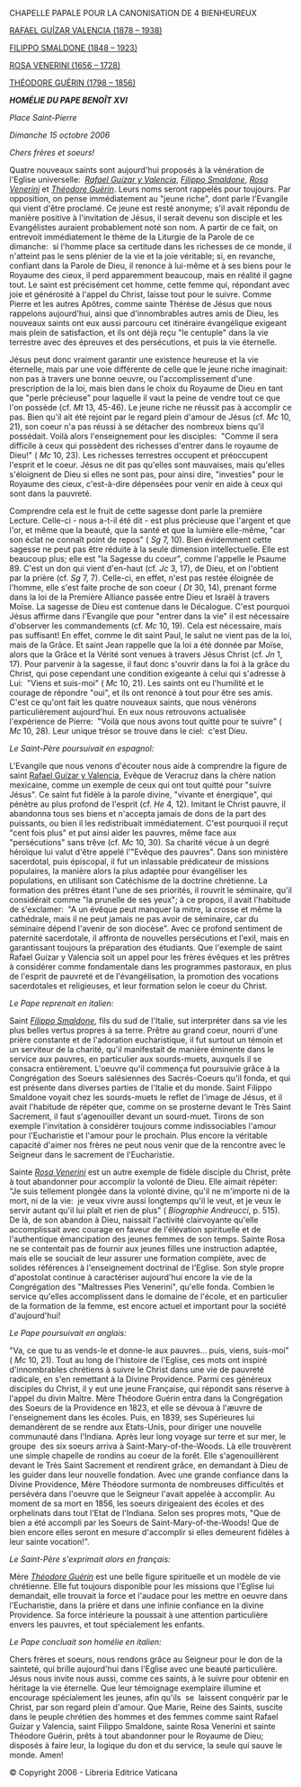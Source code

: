 CHAPELLE PAPALE POUR LA CANONISATION DE 4 BIENHEUREUX

[RAFAEL GUÍZAR VALENCIA (1878 – 1938)](http://www.vatican.va/news_services/liturgy/saints/ns_lit_doc_20061015_valencia_fr.html)

[FILIPPO SMALDONE (1848 – 1923)](http://www.vatican.va/news_services/liturgy/saints/ns_lit_doc_20061015_smaldone_fr.html)

[ROSA VENERINI (1656 – 1728)](http://www.vatican.va/news_services/liturgy/saints/ns_lit_doc_20061015_venerini_fr.html)

[THÉODORE GUÉRIN (1798 – 1856)](http://www.vatican.va/news_services/liturgy/saints/ns_lit_doc_20061015_guerin_fr.html)

***HOMÉLIE DU PAPE BENOÎT XVI***

*Place Saint-Pierre*

*Dimanche 15 octobre 2006*

*Chers frères et soeurs!*

Quatre nouveaux saints sont aujourd'hui proposés à la vénération de l'Eglise universelle:  *[Rafael Guízar y Valencia](http://www.vatican.va/news_services/liturgy/saints/ns_lit_doc_20061015_valencia_fr.html)*, *[Filippo Smaldone](http://www.vatican.va/news_services/liturgy/saints/ns_lit_doc_20061015_smaldone_fr.html)*, *[Rosa Venerini](http://www.vatican.va/news_services/liturgy/saints/ns_lit_doc_20061015_venerini_fr.html)* et *[Théodore Guérin](http://www.vatican.va/news_services/liturgy/saints/ns_lit_doc_20061015_guerin_fr.html)*. Leurs noms seront rappelés pour toujours. Par opposition, on pense immédiatement au "jeune riche", dont parle l'Evangile qui vient d'être proclamé. Ce jeune est resté anonyme; s'il avait répondu de manière positive à l'invitation de Jésus, il serait devenu son disciple et les Evangélistes auraient probablement noté son nom. A partir de ce fait, on entrevoit immédiatement le thème de la Liturgie de la Parole de ce dimanche:  si l'homme place sa certitude dans les richesses de ce monde, il n'atteint pas le sens plénier de la vie et la joie véritable; si, en revanche, confiant dans la Parole de Dieu, il renonce à lui-même et à ses biens pour le Royaume des cieux, il perd apparemment beaucoup, mais en réalité il gagne tout. Le saint est précisément cet homme, cette femme qui, répondant avec joie et générosité à l'appel du Christ, laisse tout pour le suivre. Comme Pierre et les autres Apôtres, comme sainte Thérèse de Jésus que nous rappelons aujourd'hui, ainsi que d'innombrables autres amis de Dieu, les nouveaux saints ont eux aussi parcouru cet itinéraire évangélique exigeant mais plein de satisfaction, et ils ont déjà reçu "le centuple" dans la vie terrestre avec des épreuves et des persécutions, et puis la vie éternelle.

Jésus peut donc vraiment garantir une existence heureuse et la vie éternelle, mais par une voie différente de celle que le jeune riche imaginait:  non pas à travers une bonne oeuvre, ou l'accomplissement d'une prescription de la loi, mais bien dans le choix du Royaume de Dieu en tant que "perle précieuse" pour laquelle il vaut la peine de vendre tout ce que l'on possède (cf. *Mt* 13, 45-46). Le jeune riche ne réussit pas à accomplir ce pas. Bien qu'il ait été rejoint par le regard plein d'amour de Jésus (cf. *Mc* 10, 21), son coeur n'a pas réussi à se détacher des nombreux biens qu'il possédait. Voilà alors l'enseignement pour les disciples:  "Comme il sera difficile à ceux qui possèdent des richesses d'entrer dans le royaume de Dieu!" ( *Mc* 10, 23). Les richesses terrestres occupent et préoccupent l'esprit et le coeur. Jésus ne dit pas qu'elles sont mauvaises, mais qu'elles s'éloignent de Dieu si elles ne sont pas, pour ainsi dire, "investies" pour le Royaume des cieux, c'est-à-dire dépensées pour venir en aide à ceux qui sont dans la pauvreté.

Comprendre cela est le fruit de cette sagesse dont parle la première Lecture. Celle-ci - nous a-t-il été dit - est plus précieuse que l'argent et que l'or, et même que la beauté, que la santé et que la lumière elle-même, "car son éclat ne connaît point de repos" ( *Sg* 7, 10). Bien évidemment cette sagesse ne peut pas être réduite à la seule dimension intellectuelle. Elle est beaucoup plus; elle est "la Sagesse du coeur", comme l'appelle le Psaume 89. C'est un don qui vient d'en-haut (cf. *Jc* 3, 17), de Dieu, et on l'obtient par la prière (cf. *Sg* 7, 7). Celle-ci, en effet, n'est pas restée éloignée de l'homme, elle s'est faite proche de son coeur ( *Dt* 30, 14), prenant forme dans la loi de la Première Alliance passée entre Dieu et Israël à travers Moïse. La sagesse de Dieu est contenue dans le Décalogue. C'est pourquoi Jésus affirme dans l'Evangile que pour "entrer dans la vie" il est nécessaire d'observer les commandements (cf. *Mc* 10, 19). Cela est nécessaire, mais pas suffisant! En effet, comme le dit saint Paul, le salut ne vient pas de la loi, mais de la Grâce. Et saint Jean rappelle que la loi a été donnée par Moïse, alors que la Grâce et la Vérité sont venues à travers Jésus Christ (cf. *Jn* 1, 17). Pour parvenir à la sagesse, il faut donc s'ouvrir dans la foi à la grâce du Christ, qui pose cependant une condition exigeante à celui qui s'adresse à Lui:  "Viens et suis-moi" ( *Mc* 10, 21). Les saints ont eu l'humilité et le courage de répondre "oui", et ils ont renoncé à tout pour être ses amis. C'est ce qu'ont fait les quatre nouveaux saints, que nous vénérons particulièrement aujourd'hui. En eux nous retrouvons actualisée l'expérience de Pierre:  "Voilà que nous avons tout quitté pour te suivre" ( *Mc* 10, 28). Leur unique trésor se trouve dans le ciel:  c'est Dieu.

*Le Saint-Père poursuivait en espagnol:*

L'Evangile que nous venons d'écouter nous aide à comprendre la figure de saint [Rafael Guízar y Valencia](http://www.vatican.va/news_services/liturgy/saints/ns_lit_doc_20061015_valencia_fr.html), Evêque de Veracruz dans la chère nation mexicaine, comme un exemple de ceux qui ont tout quitté pour "suivre Jésus". Ce saint fut fidèle à la parole divine, "vivante et énergique", qui pénètre au plus profond de l'esprit (cf. *He* 4, 12). Imitant le Christ pauvre, il abandonna tous ses biens et n'accepta jamais de dons de la part des puissants, ou bien il les redistribuait immédiatement. C'est pourquoi il reçut "cent fois plus" et put ainsi aider les pauvres, même face aux "persécutions" sans trêve (cf. *Mc* 10, 30). Sa charité vécue à un degré héroïque lui valut d'être appelé l'"Evêque des pauvres". Dans son ministère sacerdotal, puis épiscopal, il fut un inlassable prédicateur de missions populaires, la manière alors la plus adaptée pour évangéliser les populations, en utilisant son Catéchisme de la doctrine chrétienne. La formation des prêtres étant l'une de ses priorités, il rouvrit le séminaire, qu'il considérait comme "la prunelle de ses yeux"; à ce propos, il avait l'habitude de s'exclamer:  "A un évêque peut manquer la mitre, la crosse et même la cathédrale, mais il ne peut jamais ne pas avoir de séminaire, car du séminaire dépend l'avenir de son diocèse". Avec ce profond sentiment de paternité sacerdotale, il affronta de nouvelles persécutions et l'exil, mais en garantissant toujours la préparation des étudiants. Que l'exemple de saint Rafael Guízar y Valencia soit un appel pour les frères évêques et les prêtres à considérer comme fondamentale dans les programmes pastoraux, en plus de l'esprit de pauvreté et de l'évangélisation, la promotion des vocations sacerdotales et religieuses, et leur formation selon le coeur du Christ.

*Le Pape reprenait en italien:*

Saint *[Filippo Smaldone](http://www.vatican.va/news_services/liturgy/saints/ns_lit_doc_20061015_smaldone_fr.html)*, fils du sud de l'Italie, sut interpréter dans sa vie les plus belles vertus propres à sa terre. Prêtre au grand coeur, nourri d'une prière constante et de l'adoration eucharistique, il fut surtout un témoin et un serviteur de la charité, qu'il manifestait de manière éminente dans le service aux pauvres, en particulier aux sourds-muets, auxquels il se consacra entièrement. L'oeuvre qu'il commença fut poursuivie grâce à la Congrégation des Soeurs salésiennes des Sacrés-Coeurs qu'il fonda, et qui est présente dans diverses parties de l'Italie et du monde. Saint Filippo Smaldone voyait chez les sourds-muets le reflet de l'image de Jésus, et il avait l'habitude de répéter que, comme on se prosterne devant le Très Saint Sacrement, il faut s'agenouiller devant un sourd-muet. Tirons de son exemple l'invitation à considérer toujours comme indissociables l'amour pour l'Eucharistie et l'amour pour le prochain. Plus encore la véritable capacité d'aimer nos frères ne peut nous venir que de la rencontre avec le Seigneur dans le sacrement de l'Eucharistie.

Sainte *[Rosa Venerini](http://www.vatican.va/news_services/liturgy/saints/ns_lit_doc_20061015_venerini_fr.html)* est un autre exemple de fidèle disciple du Christ, prête à tout abandonner pour accomplir la volonté de Dieu. Elle aimait répéter:  "Je suis tellement plongée dans la volonté divine, qu'il ne m'importe ni de la mort, ni de la vie:  je veux vivre aussi longtemps qu'il le veut, et je veux le servir autant qu'il lui plaît et rien de plus" ( *Biographie Andreucci*, p. 515). De là, de son abandon à Dieu, naissait l'activité clairvoyante qu'elle accomplissait avec courage en faveur de l'élévation spirituelle et de l'authentique émancipation des jeunes femmes de son temps. Sainte Rosa ne se contentait pas de fournir aux jeunes filles une instruction adaptée, mais elle se souciait de leur assurer une formation complète, avec de solides références à l'enseignement doctrinal de l'Eglise. Son style propre d'apostolat continue à caractériser aujourd'hui encore la vie de la Congrégation des "Maîtresses Pies Venerini", qu'elle fonda. Combien le service qu'elles accomplissent dans le domaine de l'école, et en particulier de la formation de la femme, est encore actuel et important pour la société d'aujourd'hui!

*Le Pape poursuivait en anglais:*

"Va, ce que tu as vends-le et donne-le aux pauvres... puis, viens, suis-moi" ( *Mc* 10, 21). Tout au long de l'histoire de l'Eglise, ces mots ont inspiré d'innombrables chrétiens à suivre le Christ dans une vie de pauvreté radicale, en s'en remettant à la Divine Providence. Parmi ces généreux disciples du Christ, il y eut une jeune Française, qui répondit sans réserve à l'appel du divin Maître. Mère Théodore Guérin entra dans la Congrégation des Soeurs de la Providence en 1823, et elle se dévoua à l'æuvre de l'enseignement dans les écoles. Puis, en 1839, ses Supérieures lui demandèrent de se rendre aux Etats-Unis, pour diriger une nouvelle communauté dans l'Indiana. Après leur long voyage sur terre et sur mer, le groupe  des six soeurs arriva à Saint-Mary-of-the-Woods. Là elle trouvèrent une simple chapelle de rondins au coeur de la forêt. Elle s'agenouillèrent devant le Très Saint Sacrement et rendirent grâce, en demandant à Dieu de les guider dans leur nouvelle fondation. Avec une grande confiance dans la Divine Providence, Mère Théodore surmonta de nombreuses difficultés et persévéra dans l'oeuvre que le Seigneur l'avait appelée à accomplir. Au moment de sa mort en 1856, les soeurs dirigeaient des écoles et des orphelinats dans tout l'Etat de l'Indiana. Selon ses propres mots, "Que de bien a été accompli par les Soeurs de Saint-Mary-of-the-Woods! Que de bien encore elles seront en mesure d'accomplir si elles demeurent fidèles à leur sainte vocation!".

*Le Saint-Père s'exprimait alors en français:*

Mère *[Théodore Guérin](http://www.vatican.va/news_services/liturgy/saints/ns_lit_doc_20061015_guerin_fr.html)* est une belle figure spirituelle et un modèle de vie chrétienne. Elle fut toujours disponible pour les missions que l'Eglise lui demandait, elle trouvait la force et l'audace pour les mettre en oeuvre dans l'Eucharistie, dans la prière et dans une infinie confiance en la divine Providence. Sa force intérieure la poussait à une attention particulière envers les pauvres, et tout spécialement les enfants.

*Le Pape concluait son homélie en italien:*

Chers frères et soeurs, nous rendons grâce au Seigneur pour le don de la sainteté, qui brille aujourd'hui dans l'Eglise avec une beauté particulière. Jésus nous invite nous aussi, comme ces saints, à le suivre pour obtenir en héritage la vie éternelle. Que leur témoignage exemplaire illumine et encourage spécialement les jeunes, afin qu'ils  se  laissent conquérir par le Christ, par son regard plein d'amour. Que Marie, Reine des Saints, suscite dans le peuple chrétien des hommes et des femmes comme saint Rafael Guízar y Valencia, saint Filippo Smaldone, sainte Rosa Venerini et sainte Théodore Guérin, prêts à tout abandonner pour le Royaume de Dieu; disposés à faire leur, la logique du don et du service, la seule qui sauve le monde. Amen!

© Copyright 2006 - Libreria Editrice Vaticana